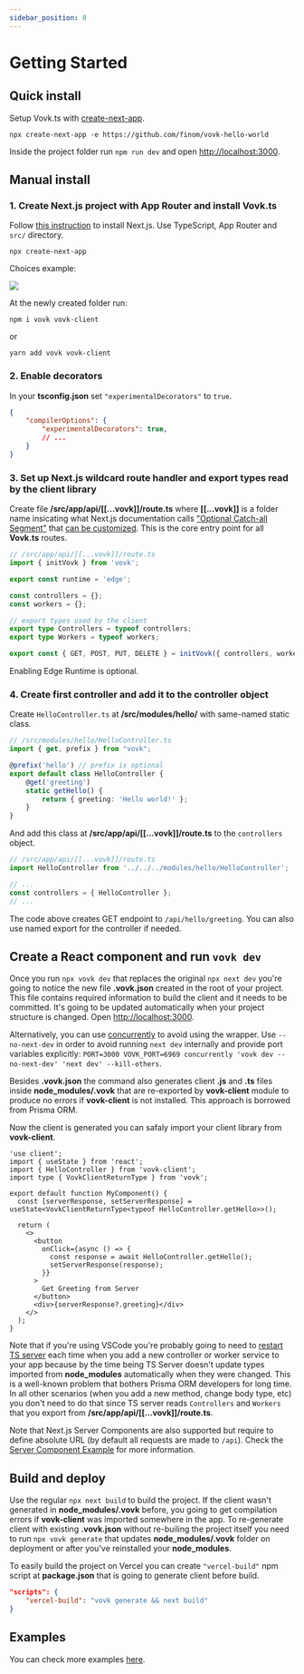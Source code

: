 ```yaml
---
sidebar_position: 0
---
```


# Getting Started

## Quick install

Setup Vovk.ts with [create-next-app](https://www.npmjs.com/package/create-next-app).

```
npx create-next-app -e https://github.com/finom/vovk-hello-world
```

Inside the project folder run `npm run dev` and open [http://localhost:3000](http://localhost:3000).

## Manual install

### 1. Create Next.js project with App Router and install Vovk.ts

Follow [this instruction](https://nextjs.org/docs/getting-started/installation) to install Next.js. Use TypeScript, App Router and `src/` directory.

```
npx create-next-app
```

Choices example:

![](https://github.com/finom/vovk/assets/1082083/b9e600da-a43a-4e30-a089-43e5e4b147ef)


At the newly created folder run:

```
npm i vovk vovk-client
```
or
```
yarn add vovk vovk-client
```


### 2. Enable decorators

In your **tsconfig.json** set `"experimentalDecorators"` to `true`.

```json
{
    "compilerOptions": {
        "experimentalDecorators": true,
        // ...
    }
}
```

### 3. Set up Next.js wildcard route handler and export types read by the client library

Create file **/src/app/api/[[...vovk]]/route.ts** where **[[...vovk]]** is a folder name insicating what Next.js documentation calls ["Optional Catch-all Segment"](https://nextjs.org/docs/pages/building-your-application/routing/dynamic-routes#optional-catch-all-segments) that [can be customized](./customization). This is the core entry point for all **Vovk.ts** routes.

```ts
// /src/app/api/[[...vovk]]/route.ts
import { initVovk } from 'vovk';

export const runtime = 'edge';

const controllers = {};
const workers = {};

// export types used by the client
export type Controllers = typeof controllers;
export type Workers = typeof workers;

export const { GET, POST, PUT, DELETE } = initVovk({ controllers, workers });
```

Enabling Edge Runtime is optional.


### 4. Create first controller and add it to the controller object

Create `HelloController.ts` at **/src/modules/hello/** with same-named static class. 

```ts
// /src/modules/hello/HelloController.ts
import { get, prefix } from "vovk";

@prefix('hello') // prefix is optional
export default class HelloController {
    @get('greeting')
    static getHello() {
        return { greeting: 'Hello world!' };
    }
}
```

And add this class at **/src/app/api/[[...vovk]]/route.ts** to the `controllers` object.

```ts
// /src/app/api/[[...vovk]]/route.ts
import HelloController from '../../../modules/hello/HelloController';

// ...
const controllers = { HelloController };
// ...
```

The code above creates GET endpoint to `/api/hello/greeting`. You can also use named export for the controller if needed.

## Create a React component and run `vovk dev`

Once you run `npx vovk dev` that replaces the original `npx next dev` you're going to notice the new file **.vovk.json** created in the root of your project. This file contains required information to build the client and it needs to be committed. It's going to be updated automatically when your project structure is changed. Open [http://localhost:3000](http://localhost:3000).

Alternatively, you can use [concurrently](https://www.npmjs.com/package/concurrently) to avoid using the wrapper. Use `--no-next-dev` in order to avoid running `next dev` internally and provide port variables explicitly: `PORT=3000 VOVK_PORT=6969 concurrently 'vovk dev --no-next-dev' 'next dev' --kill-others`.

Besides **.vovk.json** the command also generates client **.js** and **.ts** files inside **node_modules/.vovk** that are re-exported by **vovk-client** module to produce no errors if **vovk-client** is not installed. This approach is borrowed from Prisma ORM.

Now the client is generated you can safaly import your client library from **vovk-client**.

```tsx
'use client';
import { useState } from 'react';
import { HelloController } from 'vovk-client';
import type { VovkClientReturnType } from 'vovk';

export default function MyComponent() {
  const [serverResponse, setServerResponse] = useState<VovkClientReturnType<typeof HelloController.getHello>>();

  return (
    <>
      <button
        onClick={async () => {
          const response = await HelloController.getHello();
          setServerResponse(response);
        }}
      >
        Get Greeting from Server
      </button>
      <div>{serverResponse?.greeting}</div>
    </>
  );
}
```

Note that if you're using VSCode you're probably going to need to [restart TS server](https://stackoverflow.com/questions/64454845/where-is-vscodes-restart-ts-server) each time when you add a new controller or worker service to your app because by the time being TS Server doesn't update types imported from **node_modules** automatically when they were changed. This is a well-known problem that bothers Prisma ORM developers for long time. In all other scenarios (when you add a new method, change body type, etc) you don't need to do that since TS server reads `Controllers` and `Workers` that you export from **/src/app/api/[[...vovk]]/route.ts**.

Note that Next.js Server Components are also supported but require to define absolute URL (by default all requests are made to `/api`). Check the [Server Component Example](https://vovk-examples.vercel.app/server-component) for more information.

## Build and deploy

Use the regular `npx next build` to build the project. If the client wasn't generated in **node_modules/.vovk** before, you going to get compilation errors if **vovk-client** was imported somewhere in the app. To re-generate client with existing **.vovk.json** without re-builing the project itself you need to run `npx vovk generate` that updates **node_modules/.vovk** folder on deployment or after you've reinstalled your **node_modules**. 

To easily build the project on Vercel you can create `"vercel-build"` npm script at **package.json** that is going to generate client before build.

```json
"scripts": {
    "vercel-build": "vovk generate && next build"
}
```

## Examples 

You can check more examples [here](https://vovk-examples.vercel.app/).